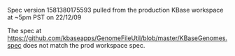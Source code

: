 Spec version 1581380175593 pulled from the production KBase workspace at ~5pm PST on 22/12/09

The spec at https://github.com/kbaseapps/GenomeFileUtil/blob/master/KBaseGenomes.spec does not
match the prod workspace spec.
